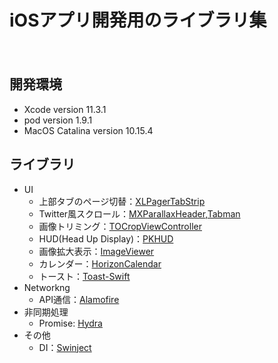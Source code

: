 iOSアプリ開発用のライブラリ集
====
　
## 開発環境
- Xcode version 11.3.1
- pod version 1.9.1
- MacOS Catalina version 10.15.4

## ライブラリ
- UI
  - 上部タブのページ切替：[XLPagerTabStrip](https://github.com/xmartlabs/XLPagerTabStrip)  
  - Twitter風スクロール：[MXParallaxHeader](https://github.com/maxep/MXParallaxHeader),[Tabman](https://github.com/uias/Tabman)
  - 画像トリミング：[TOCropViewController](https://github.com/TimOliver/TOCropViewController)  
  - HUD(Head Up Display)：[PKHUD](https://github.com/pkluz/PKHUD)
  - 画像拡大表示：[ImageViewer](https://github.com/Krisiacik/ImageViewer)
  - カレンダー：[HorizonCalendar](https://github.com/airbnb/HorizonCalendar)
  - トースト：[Toast-Swift](https://github.com/scalessec/Toast-Swift)
- Networkng
  - API通信：[Alamofire](https://github.com/Alamofire/Alamofire)
- 非同期処理
  - Promise: [Hydra](https://github.com/malcommac/Hydra)
- その他
  - DI：[Swinject](https://github.com/Swinject/Swinject)